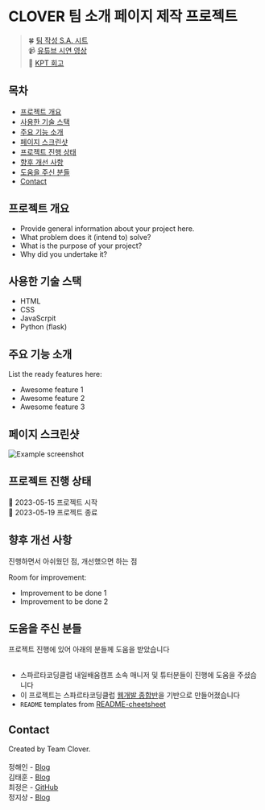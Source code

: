 # CLOVER 팀 소개 페이지 제작 프로젝트
> 🍀 [팀 작성 S.A. 시트](https://teamsparta.notion.site/B-6-S-A-5c59f43592df49c3aa81c78e5e651135)<br>
> 📹 [유튜브 시연 영상](https://youtu.be/RvyyM1NGqc8)<br>
> 📝 [KPT 회고](https://teamsparta.notion.site/KPT-d7cb9b5055474f07a1a4bfc3eb13c114)

## 목차
* [프로젝트 개요](#프로젝트-개요)
* [사용한 기술 스택](#사용한-기술-스택)
* [주요 기능 소개](#주요-기능-소개)
* [페이지 스크린샷](#페이지-스크린샷)
* [프로젝트 진행 상태](#프로젝트-진행-상태)
* [향후 개선 사항](#향후-개선-사항)
* [도움을 주신 분들](#도움을-주신-분들)
* [Contact](#contact)
<!-- * [License](#license) -->


## 프로젝트 개요
- Provide general information about your project here.
- What problem does it (intend to) solve?
- What is the purpose of your project?
- Why did you undertake it?
<!-- You don't have to answer all the questions - just the ones relevant to your project. -->


## 사용한 기술 스택
- HTML
- CSS
- JavaScrpit
- Python (flask)


## 주요 기능 소개
List the ready features here:
- Awesome feature 1
- Awesome feature 2
- Awesome feature 3


## 페이지 스크린샷
![Example screenshot](./img/screenshot.png)
<!-- If you have screenshots you'd like to share, include them here. -->


## 프로젝트 진행 상태
🚩 2023-05-15 프로젝트 시작<br>
🚩 2023-05-19 프로젝트 종료


## 향후 개선 사항
진행하면서 아쉬웠던 점, 개선했으면 하는 점

Room for improvement:
- Improvement to be done 1
- Improvement to be done 2
 

## 도움을 주신 분들
프로젝트 진행에 있어 아래의 분들께 도움을 받았습니다 <br><br>
- 스파르타코딩클럽 내일배움캠프 소속 매니저 및 튜터분들이 진행에 도움을 주셨습니다
- 이 프로젝트는 스파르타코딩클럽 [웹개발 종합반](https://spartacodingclub.kr/online/web)을 기반으로 만들어졌습니다
- `README` templates from [README-cheetsheet](https://github.com/ritaly/README-cheatsheet)


## Contact
Created by Team Clover.<br><br>
정해인 - [Blog](https://haeinj-backend-study.tistory.com/)<br>
김태훈 - [Blog](https://skillazit.tistory.com/)<br>
최정은 - [GitHub](https://github.com/jungeun5-choi/)<br>
정지상 - [Blog](https://jjsjjs9.tistory.com/)<br>
